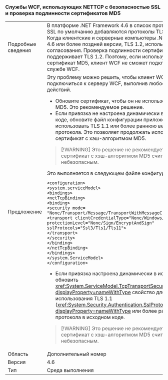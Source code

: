 ### <a name="wcf-services-that-use-nettcp-with-ssl-security-and-md5-certificate-authentication"></a>Службы WCF, использующих NETTCP с безопасностью SSL и проверка подлинности сертификатов MD5

|   |   |
|---|---|
|Подробные сведения|В платформе .NET Framework 4.6 в список протоколов WCF SSL по умолчанию добавляются протоколы TLS 1.1 и TLS 1.2. Когда клиентские и серверные компьютеры .NET Framework 4.6 или более поздней версии, TLS 1.2, используются для согласования. Проверка подлинности сертификатов MD5 не поддерживает TLS 1.2. Поэтому, если используется сертификат MD5, клиент WCF не сможет подключиться к службе WCF.|
|Предложение|Эту проблему можно решить, чтобы клиент WCF мог подключиться к серверу WCF, выполнив любое из следующих действий.<ul><li>Обновите сертификат, чтобы он не использовал алгоритм MD5. Это рекомендуемое решение.</li><li>Если привязка не настроена динамически в исходном коде, обновите файл конфигурации приложения, чтобы использовать TLS 1.1 или более раннюю версию протокола. Это позволяет продолжать использовать сертификат с хэш-алгоритмом MD5.</li></ul> <blockquote> [!WARNING] Это решение не рекомендуется, поскольку сертификат с хэш-алгоритмом MD5 считается небезопасным.</blockquote> Это выполняется в следующем файле конфигурации:<pre><code class="language-xml">&lt;configuration&gt;&#13;&#10;&lt;system.serviceModel&gt;&#13;&#10;&lt;bindings&gt;&#13;&#10;&lt;netTcpBinding&gt;&#13;&#10;&lt;binding&gt;&#13;&#10;&lt;security mode= &quot;None/Transport/Message/TransportWithMessageCredential&quot; &gt;&#13;&#10;&lt;transport clientCredentialType=&quot;None/Windows/Certificate&quot;&#13;&#10;protectionLevel=&quot;None/Sign/EncryptAndSign&quot;&#13;&#10;sslProtocols=&quot;Ssl3/Tls1/Tls11&quot;&gt;&#13;&#10;&lt;/transport&gt;&#13;&#10;&lt;/security&gt;&#13;&#10;&lt;/binding&gt;&#13;&#10;&lt;/netTcpBinding&gt;&#13;&#10;&lt;/bindings&gt;&#13;&#10;&lt;/system.ServiceModel&gt;&#13;&#10;&lt;/configuration&gt;&#13;&#10;</code></pre><ul><li>Если привязка настроена динамически в исходном коде, обновить <xref:System.ServiceModel.TcpTransportSecurity.SslProtocols?displayProperty=nameWithType> свойство для использования TLS 1.1 (<xref:System.Security.Authentication.SslProtocols.Tls11?displayProperty=nameWithType> или более ранней версией протокола в исходном коде.</li></ul> <blockquote> [!WARNING] Это решение не рекомендуется, поскольку сертификат с хэш-алгоритмом MD5 считается небезопасным.</blockquote> |
|Область|Дополнительный номер|
|Версия|4.6|
|Тип|Среда выполнения|

